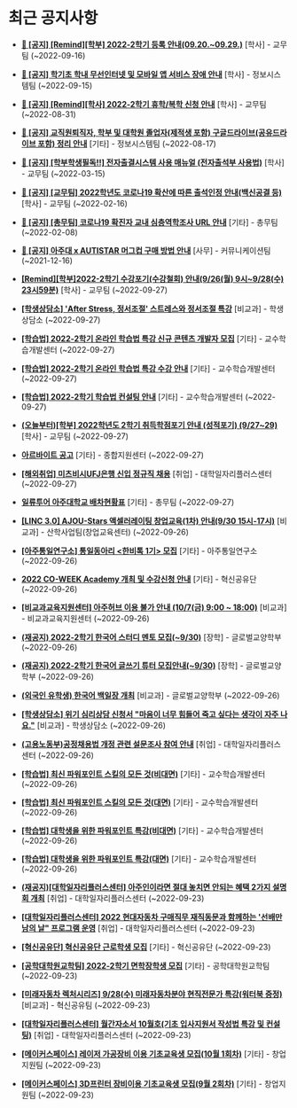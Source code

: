 # 최근 공지사항

* **[📌 [공지] [Remind][학부] 2022-2학기 등록 안내(09.20.~09.29.)](http://ajou.ac.kr/kr/ajou/notice.do?mode=view&amp;articleNo=203938&amp;article.offset=0&amp;articleLimit=30)**
 [학사] - 교무팀 (~2022-09-16)

* **[📌 [공지] 학기초 학내 무선인터넷 및 모바일 앱 서비스 장애 안내](http://ajou.ac.kr/kr/ajou/notice.do?mode=view&amp;articleNo=203929&amp;article.offset=0&amp;articleLimit=30)**
 [학사] - 정보시스템팀 (~2022-09-15)

* **[📌 [공지] [Remind][학사] 2022-2학기 휴학/복학 신청 안내](http://ajou.ac.kr/kr/ajou/notice.do?mode=view&amp;articleNo=203322&amp;article.offset=0&amp;articleLimit=30)**
 [학사] - 교무팀 (~2022-08-31)

* **[📌 [공지] 교직원퇴직자, 학부 및 대학원 졸업자(제적생 포함) 구글드라이브(공유드라이브 포함) 정리 안내](http://ajou.ac.kr/kr/ajou/notice.do?mode=view&amp;articleNo=202858&amp;article.offset=0&amp;articleLimit=30)**
 [기타] - 정보시스템팀 (~2022-08-17)

* **[📌 [공지] [학부학생필독!!] 전자출결시스템 사용 매뉴얼 (전자출석부 사용법)](http://ajou.ac.kr/kr/ajou/notice.do?mode=view&amp;articleNo=192571&amp;article.offset=0&amp;articleLimit=30)**
 [학사] - 교무팀 (~2022-03-15)

* **[📌 [공지] [교무팀] 2022학년도 코로나19 확산에 따른 출석인정 안내(백신공결 등)](http://ajou.ac.kr/kr/ajou/notice.do?mode=view&amp;articleNo=180913&amp;article.offset=0&amp;articleLimit=30)**
 [학사] - 교무팀 (~2022-02-16)

* **[📌 [공지] [총무팀] 코로나19 확진자 교내 심층역학조사 URL 안내](http://ajou.ac.kr/kr/ajou/notice.do?mode=view&amp;articleNo=180493&amp;article.offset=0&amp;articleLimit=30)**
 [기타] - 총무팀 (~2022-02-08)

* **[📌 [공지] 아주대 x AUTISTAR 머그컵 구매 방법 안내](http://ajou.ac.kr/kr/ajou/notice.do?mode=view&amp;articleNo=147976&amp;article.offset=0&amp;articleLimit=30)**
 [사무] - 커뮤니케이션팀 (~2021-12-16)

* **[[Remind][학부]2022-2학기 수강포기(수강철회) 안내(9/26(월) 9시~9/28(수) 23시59분)](http://ajou.ac.kr/kr/ajou/notice.do?mode=view&amp;articleNo=204347&amp;article.offset=0&amp;articleLimit=30)**
 [학사] - 교무팀 (~2022-09-27)

* **[[학생상담소] &#x27;After Stress, 정서조절&#x27; 스트레스와 정서조절 특강](http://ajou.ac.kr/kr/ajou/notice.do?mode=view&amp;articleNo=204342&amp;article.offset=0&amp;articleLimit=30)**
 [비교과] - 학생상담소 (~2022-09-27)

* **[[학습법] 2022-2학기 온라인 학습법 특강 신규 콘텐츠 개발자 모집](http://ajou.ac.kr/kr/ajou/notice.do?mode=view&amp;articleNo=204340&amp;article.offset=0&amp;articleLimit=30)**
 [기타] - 교수학습개발센터 (~2022-09-27)

* **[[학습법] 2022-2학기 온라인 학습법 특강 수강 안내](http://ajou.ac.kr/kr/ajou/notice.do?mode=view&amp;articleNo=204339&amp;article.offset=0&amp;articleLimit=30)**
 [기타] - 교수학습개발센터 (~2022-09-27)

* **[[학습법] 2022-2학기 학습법 컨설팅 안내](http://ajou.ac.kr/kr/ajou/notice.do?mode=view&amp;articleNo=204338&amp;article.offset=0&amp;articleLimit=30)**
 [기타] - 교수학습개발센터 (~2022-09-27)

* **[(오늘부터)[학부] 2022학년도 2학기 취득학점포기 안내 (성적포기) (9/27~29)](http://ajou.ac.kr/kr/ajou/notice.do?mode=view&amp;articleNo=204336&amp;article.offset=0&amp;articleLimit=30)**
 [학사] - 교무팀 (~2022-09-27)

* **[아르바이트 공고](http://ajou.ac.kr/kr/ajou/notice.do?mode=view&amp;articleNo=204333&amp;article.offset=0&amp;articleLimit=30)**
 [기타] - 종합지원센터 (~2022-09-27)

* **[[해외취업] 미츠비시UFJ은행 신입 정규직 채용](http://ajou.ac.kr/kr/ajou/notice.do?mode=view&amp;articleNo=204331&amp;article.offset=0&amp;articleLimit=30)**
 [취업] - 대학일자리플러스센터 (~2022-09-27)

* **[일류투어 아주대학교 배차현황표](http://ajou.ac.kr/kr/ajou/notice.do?mode=view&amp;articleNo=204329&amp;article.offset=0&amp;articleLimit=30)**
 [기타] - 총무팀 (~2022-09-27)

* **[[LINC 3.0] AJOU-Stars 액셀러레이팅 창업교육(1차) 안내(9/30 15시-17시)](http://ajou.ac.kr/kr/ajou/notice.do?mode=view&amp;articleNo=204323&amp;article.offset=0&amp;articleLimit=30)**
 [비교과] - 산학사업팀(창업교육센터) (~2022-09-26)

* **[[아주통일연구소] 통일동아리 &lt;한비톡 1기&gt; 모집](http://ajou.ac.kr/kr/ajou/notice.do?mode=view&amp;articleNo=204319&amp;article.offset=0&amp;articleLimit=30)**
 [기타] - 아주통일연구소 (~2022-09-26)

* **[2022 CO-WEEK Academy 개최 및 수강신청 안내](http://ajou.ac.kr/kr/ajou/notice.do?mode=view&amp;articleNo=204314&amp;article.offset=0&amp;articleLimit=30)**
 [기타] - 혁신공유단 (~2022-09-26)

* **[[비교과교육지원센터] 아주허브 이용 불가 안내 (10/7(금) 9:00 ~ 18:00)](http://ajou.ac.kr/kr/ajou/notice.do?mode=view&amp;articleNo=204311&amp;article.offset=0&amp;articleLimit=30)**
 [비교과] - 비교과교육지원센터 (~2022-09-26)

* **[(재공지) 2022-2학기 한국어 스터디 멘토 모집(~9/30)](http://ajou.ac.kr/kr/ajou/notice.do?mode=view&amp;articleNo=204310&amp;article.offset=0&amp;articleLimit=30)**
 [장학] - 글로벌교양학부 (~2022-09-26)

* **[(재공지) 2022-2학기 한국어 글쓰기 튜터 모집안내(~9/30)](http://ajou.ac.kr/kr/ajou/notice.do?mode=view&amp;articleNo=204309&amp;article.offset=0&amp;articleLimit=30)**
 [장학] - 글로벌교양학부 (~2022-09-26)

* **[(외국인 유학생) 한국어 백일장 개최](http://ajou.ac.kr/kr/ajou/notice.do?mode=view&amp;articleNo=204303&amp;article.offset=0&amp;articleLimit=30)**
 [비교과] - 글로벌교양학부 (~2022-09-26)

* **[[학생상담소] 위기 심리상담 신청서 &quot;마음이 너무 힘들어 죽고 싶다는 생각이 자주 나요.&quot;](http://ajou.ac.kr/kr/ajou/notice.do?mode=view&amp;articleNo=204299&amp;article.offset=0&amp;articleLimit=30)**
 [비교과] - 학생상담소 (~2022-09-26)

* **[(고용노동부)공정채용법 개정 관련 설문조사 참여 안내](http://ajou.ac.kr/kr/ajou/notice.do?mode=view&amp;articleNo=204296&amp;article.offset=0&amp;articleLimit=30)**
 [취업] - 대학일자리플러스센터 (~2022-09-26)

* **[[학습법] 최신 파워포인트 스킬의 모든 것(비대면)](http://ajou.ac.kr/kr/ajou/notice.do?mode=view&amp;articleNo=204291&amp;article.offset=0&amp;articleLimit=30)**
 [기타] - 교수학습개발센터 (~2022-09-26)

* **[[학습법] 최신 파워포인트 스킬의 모든 것(대면)](http://ajou.ac.kr/kr/ajou/notice.do?mode=view&amp;articleNo=204290&amp;article.offset=0&amp;articleLimit=30)**
 [기타] - 교수학습개발센터 (~2022-09-26)

* **[[학습법] 대학생을 위한 파워포인트 특강(비대면)](http://ajou.ac.kr/kr/ajou/notice.do?mode=view&amp;articleNo=204289&amp;article.offset=0&amp;articleLimit=30)**
 [기타] - 교수학습개발센터 (~2022-09-26)

* **[[학습법] 대학생을 위한 파워포인트 특강(대면)](http://ajou.ac.kr/kr/ajou/notice.do?mode=view&amp;articleNo=204288&amp;article.offset=0&amp;articleLimit=30)**
 [기타] - 교수학습개발센터 (~2022-09-26)

* **[(재공지)[대학일자리플러스센터] 아주인이라면 절대 놓치면 안되는 혜택 2가지 설명회 개최](http://ajou.ac.kr/kr/ajou/notice.do?mode=view&amp;articleNo=204268&amp;article.offset=0&amp;articleLimit=30)**
 [취업] - 대학일자리플러스센터 (~2022-09-23)

* **[[대학일자리플러스센터] 2022 현대자동차 구매직무 재직동문과 함께하는 &#x27;선배만남의 날&quot; 프로그램 운영](http://ajou.ac.kr/kr/ajou/notice.do?mode=view&amp;articleNo=204267&amp;article.offset=0&amp;articleLimit=30)**
 [취업] - 대학일자리플러스센터 (~2022-09-23)

* **[[혁신공유단] 혁신공유단 근로학생 모집](http://ajou.ac.kr/kr/ajou/notice.do?mode=view&amp;articleNo=204265&amp;article.offset=0&amp;articleLimit=30)**
 [기타] - 혁신공유단 (~2022-09-23)

* **[[공학대학원교학팀] 2022-2학기 면학장학생 모집](http://ajou.ac.kr/kr/ajou/notice.do?mode=view&amp;articleNo=204264&amp;article.offset=0&amp;articleLimit=30)**
 [기타] - 공학대학원교학팀 (~2022-09-23)

* **[[미래자동차 렉처시리즈] 9/28(수) 미래자동차분야 현직전문가 특강(워터북 증정)](http://ajou.ac.kr/kr/ajou/notice.do?mode=view&amp;articleNo=204262&amp;article.offset=0&amp;articleLimit=30)**
 [비교과] - 혁신공유팀 (~2022-09-23)

* **[[대학일자리플러스센터] 월간자소서 10월호(기초 입사지원서 작성법 특강 및 컨설팅)](http://ajou.ac.kr/kr/ajou/notice.do?mode=view&amp;articleNo=204260&amp;article.offset=0&amp;articleLimit=30)**
 [취업] - 대학일자리플러스센터 (~2022-09-23)

* **[[메이커스페이스] 레이저 가공장비 이용 기초교육생 모집(10월 1회차)](http://ajou.ac.kr/kr/ajou/notice.do?mode=view&amp;articleNo=204248&amp;article.offset=0&amp;articleLimit=30)**
 [기타] - 창업지원팀 (~2022-09-23)

* **[[메이커스페이스] 3D프린터 장비이용 기초교육생 모집(9월 2회차)](http://ajou.ac.kr/kr/ajou/notice.do?mode=view&amp;articleNo=204247&amp;article.offset=0&amp;articleLimit=30)**
 [기타] - 창업지원팀 (~2022-09-23)
